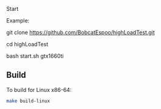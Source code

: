 Start

Example:

git clone https://github.com/BobcatEspoo/highLoadTest.git

cd highLoadTest

bash start.sh gtx1660ti

## Build

To build for Linux x86-64:
```bash
make build-linux
```